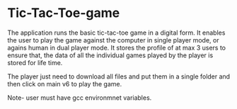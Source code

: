 # Tic-Tac-Toe-game
The application runs the basic tic-tac-toe game in a digital form. It enables the user to play the game against the computer in single player mode, or agains human in dual player mode. It stores the profile of at max 3 users to ensure that, the data of all the individual games played by the player is stored for life time.

The player just need to download all files and put them in a single folder and then click on main v6 to play the game.

Note- user must have gcc environmnet variables.
